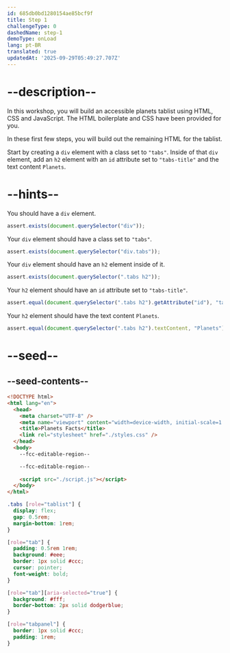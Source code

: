 ```yaml
---
id: 685db0bd1280154ae85bcf9f
title: Step 1
challengeType: 0
dashedName: step-1
demoType: onLoad
lang: pt-BR
translated: true
updatedAt: '2025-09-29T05:49:27.707Z'
---
```


# --description--

In this workshop, you will build an accessible planets tablist using HTML, CSS and JavaScript. The HTML boilerplate and CSS have been provided for you.

In these first few steps, you will build out the remaining HTML for the tablist.

Start by creating a `div` element with a class set to `"tabs"`. Inside of that `div` element, add an `h2` element with an `id` attribute set to `"tabs-title"` and the text content `Planets`.

# --hints--

You should have a `div` element.

```js
assert.exists(document.querySelector("div"));
```

Your `div` element should have a class set to `"tabs"`.

```js
assert.exists(document.querySelector("div.tabs"));
```

Your `div` element should have an `h2` element inside of it.

```js
assert.exists(document.querySelector(".tabs h2"));
```

Your `h2` element should have an `id` attribute set to `"tabs-title"`.

```js
assert.equal(document.querySelector(".tabs h2").getAttribute("id"), "tabs-title");
```

Your `h2` element should have the text content `Planets`.

```js
assert.equal(document.querySelector(".tabs h2").textContent, "Planets");
```

# --seed--

## --seed-contents--

```html
<!DOCTYPE html>
<html lang="en">
  <head>
    <meta charset="UTF-8" />
    <meta name="viewport" content="width=device-width, initial-scale=1.0" />
    <title>Planets Facts</title>
    <link rel="stylesheet" href="./styles.css" />
  </head>
  <body>
    --fcc-editable-region--

    --fcc-editable-region--
    
    <script src="./script.js"></script>
  </body>
</html>
```

```css
.tabs [role="tablist"] {
  display: flex;
  gap: 0.5rem;
  margin-bottom: 1rem;
}

[role="tab"] {
  padding: 0.5rem 1rem;
  background: #eee;
  border: 1px solid #ccc;
  cursor: pointer;
  font-weight: bold;
}

[role="tab"][aria-selected="true"] {
  background: #fff;
  border-bottom: 2px solid dodgerblue;
}

[role="tabpanel"] {
  border: 1px solid #ccc;
  padding: 1rem;
}
```
